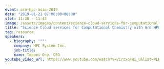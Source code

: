 ```yaml
---
event: arm-hpc-asia-2019
date: "2019-01-21 07:00:00+00:00"
slot: 11:20	- 11:45
image: /assets/images/content/science-cloud-services-for-computational-chemistry-with-arm-hpc.jpg
title: "Science Cloud services for Computational Chemistry with Arm HPC"
tag: resource
speakers:
  - biography: '""'
    company: HPC System Inc.
    job-title:
    name: Teppei Ono, CEO
youtube_video_url: https://www.youtube.com/watch?v=Virzxq4ui_U&list=PLKZSArYQptsPLGSEUycUowh9oy8WF_epV&index=16&t=0s
---
```


